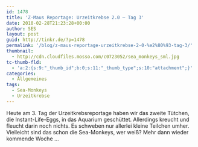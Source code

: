 ```yaml
---
id: 1478
title: 'Z-Maus Reportage: Urzeitkrebse 2.0 – Tag 3'
date: 2010-02-28T21:23:28+00:00
author: SES
layout: post
guid: http://tinkr.de/?p=1478
permalink: '/blog/z-maus-reportage-urzeitkrebse-2-0-%e2%80%93-tag-3/'
thumbnail:
  - http://cdn.cloudfiles.mosso.com/c0723052/sea_monkeys_sml.jpg
tc-thumb-fld:
  - 'a:2:{s:9:"_thumb_id";b:0;s:11:"_thumb_type";s:10:"attachment";}'
categories:
  - Allgemeines
tags:
  - Sea-Monkeys
  - Urzeitkrebse
---
```

Heute am 3. Tag der Urzeitkrebsreportage haben wir das zweite Tütchen, die Instant-Life-Eggs, in das Aquarium geschüttet. Allerdings kreucht und fleucht darin noch nichts. Es schweben nur allerlei kleine Teilchen umher. Vielleicht sind das schon die Sea-Monkeys, wer weiß? Mehr dann wieder kommende Woche &#8230;
